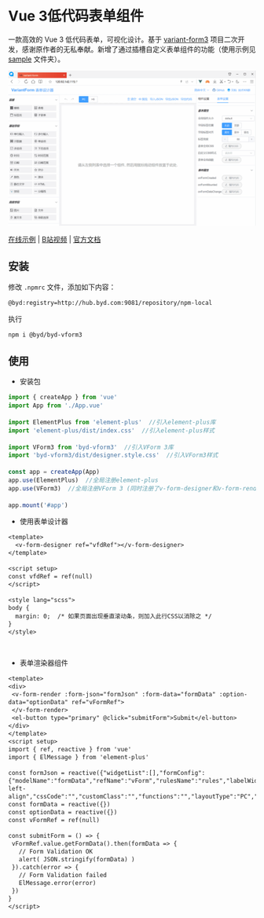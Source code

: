 # Vue 3低代码表单组件

一款高效的 Vue 3 低代码表单，可视化设计。基于 [variant-form3](https://github.com/vform666/variant-form3-vite) 项目二次开发，感谢原作者的无私奉献。新增了通过插槽自定义表单组件的功能（使用示例见 [sample](./sample) 文件夹）。

![image](./public/vform_demo.gif)

[在线示例](https://div11_tst.byd.com/rd_system/#/form/tool?__full__) | [B站视频](https://space.bilibili.com/626932375) | [官方文档](https://vform.librejo.cn/visualdev/vform3)

## 安装
修改 `.npmrc` 文件，添加如下内容：
```bash
@byd:registry=http://hub.byd.com:9081/repository/npm-local
```

执行

```bash
npm i @byd/byd-vform3
```

## 使用

- 安装包

```typescript
import { createApp } from 'vue'
import App from './App.vue'

import ElementPlus from 'element-plus'  //引入element-plus库
import 'element-plus/dist/index.css'  //引入element-plus样式

import VForm3 from 'byd-vform3'  //引入VForm 3库
import 'byd-vform3/dist/designer.style.css'  //引入VForm3样式

const app = createApp(App)
app.use(ElementPlus)  //全局注册element-plus
app.use(VForm3)  //全局注册VForm 3 (同时注册了v-form-designer和v-form-render组件)

app.mount('#app')
```

- 使用表单设计器

```vue
<template>
  <v-form-designer ref="vfdRef"></v-form-designer>
</template>

<script setup>
const vfdRef = ref(null)
</script>

<style lang="scss">
body {
  margin: 0;  /* 如果页面出现垂直滚动条，则加入此行CSS以消除之 */
}
</style>
```

<br/>

- 表单渲染器组件

```vue
<template>
<div>
 <v-form-render :form-json="formJson" :form-data="formData" :option-data="optionData" ref="vFormRef">
 </v-form-render>
 <el-button type="primary" @click="submitForm">Submit</el-button>
</div>
</template>
<script setup>
import { ref, reactive } from 'vue'
import { ElMessage } from 'element-plus'

const formJson = reactive({"widgetList":[],"formConfig":{"modelName":"formData","refName":"vForm","rulesName":"rules","labelWidth":80,"labelPosition":"left","size":"","labelAlign":"label-left-align","cssCode":"","customClass":"","functions":"","layoutType":"PC","jsonVersion":3,"onFormCreated":"","onFormMounted":"","onFormDataChange":""}})
const formData = reactive({})
const optionData = reactive({})
const vFormRef = ref(null)

const submitForm = () => {
 vFormRef.value.getFormData().then(formData => {
   // Form Validation OK
   alert( JSON.stringify(formData) )
 }).catch(error => {
   // Form Validation failed
   ElMessage.error(error)
 })
}
</script>
```
